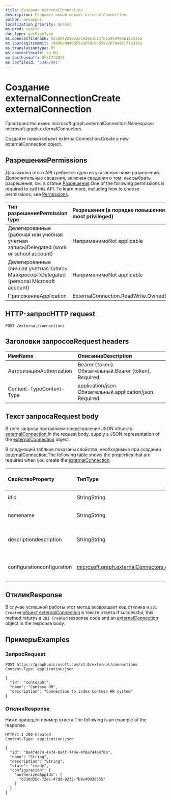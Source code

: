 ```yaml
---
title: Создание externalConnection
description: Создайте новый объект externalConnection.
author: mecampos
localization_priority: Normal
ms.prod: search
doc_type: apiPageType
ms.openlocfilehash: d556b4925625ac929c1b13f6559c048de1b55366
ms.sourcegitcommit: 1940be9846055aa650c6c03982b74a961f1e316a
ms.translationtype: MT
ms.contentlocale: ru-RU
ms.lasthandoff: 07/17/2021
ms.locfileid: "53467441"
---
```

# <a name="create-externalconnection"></a><span data-ttu-id="88c37-103">Создание externalConnection</span><span class="sxs-lookup"><span data-stu-id="88c37-103">Create externalConnection</span></span>
<span data-ttu-id="88c37-104">Пространство имен: microsoft.graph.externalConnectors</span><span class="sxs-lookup"><span data-stu-id="88c37-104">Namespace: microsoft.graph.externalConnectors</span></span>



<span data-ttu-id="88c37-105">Создайте новый объект externalConnection.</span><span class="sxs-lookup"><span data-stu-id="88c37-105">Create a new externalConnection object.</span></span>

## <a name="permissions"></a><span data-ttu-id="88c37-106">Разрешения</span><span class="sxs-lookup"><span data-stu-id="88c37-106">Permissions</span></span>
<span data-ttu-id="88c37-p101">Для вызова этого API требуется одно из указанных ниже разрешений. Дополнительные сведения, включая сведения о том, как выбрать разрешения, см. в статье [Разрешения](/graph/permissions-reference).</span><span class="sxs-lookup"><span data-stu-id="88c37-p101">One of the following permissions is required to call this API. To learn more, including how to choose permissions, see [Permissions](/graph/permissions-reference).</span></span>

|<span data-ttu-id="88c37-109">Тип разрешения</span><span class="sxs-lookup"><span data-stu-id="88c37-109">Permission type</span></span>|<span data-ttu-id="88c37-110">Разрешения (в порядке повышения привилегий)</span><span class="sxs-lookup"><span data-stu-id="88c37-110">Permissions (from least to most privileged)</span></span>|
|:---|:---|
|<span data-ttu-id="88c37-111">Делегированные (рабочая или учебная учетная запись)</span><span class="sxs-lookup"><span data-stu-id="88c37-111">Delegated (work or school account)</span></span>|<span data-ttu-id="88c37-112">Неприменимо</span><span class="sxs-lookup"><span data-stu-id="88c37-112">Not applicable</span></span>|
|<span data-ttu-id="88c37-113">Делегированные (личная учетная запись Майкрософт)</span><span class="sxs-lookup"><span data-stu-id="88c37-113">Delegated (personal Microsoft account)</span></span>|<span data-ttu-id="88c37-114">Неприменимо</span><span class="sxs-lookup"><span data-stu-id="88c37-114">Not applicable</span></span>|
|<span data-ttu-id="88c37-115">Приложение</span><span class="sxs-lookup"><span data-stu-id="88c37-115">Application</span></span>| <span data-ttu-id="88c37-116">ExternalConnection.ReadWrite.OwnedBy</span><span class="sxs-lookup"><span data-stu-id="88c37-116">ExternalConnection.ReadWrite.OwnedBy</span></span>|

## <a name="http-request"></a><span data-ttu-id="88c37-117">HTTP-запрос</span><span class="sxs-lookup"><span data-stu-id="88c37-117">HTTP request</span></span>

<!-- {
  "blockType": "ignored"
}
-->
``` http
POST /external/connections
```

## <a name="request-headers"></a><span data-ttu-id="88c37-118">Заголовки запросов</span><span class="sxs-lookup"><span data-stu-id="88c37-118">Request headers</span></span>
|<span data-ttu-id="88c37-119">Имя</span><span class="sxs-lookup"><span data-stu-id="88c37-119">Name</span></span>|<span data-ttu-id="88c37-120">Описание</span><span class="sxs-lookup"><span data-stu-id="88c37-120">Description</span></span>|
|:---|:---|
|<span data-ttu-id="88c37-121">Авторизация</span><span class="sxs-lookup"><span data-stu-id="88c37-121">Authorization</span></span>|<span data-ttu-id="88c37-p102">Bearer {токен}. Обязательный.</span><span class="sxs-lookup"><span data-stu-id="88c37-p102">Bearer {token}. Required.</span></span>|
|<span data-ttu-id="88c37-124">Content-Type</span><span class="sxs-lookup"><span data-stu-id="88c37-124">Content-Type</span></span>|<span data-ttu-id="88c37-p103">application/json. Обязательный.</span><span class="sxs-lookup"><span data-stu-id="88c37-p103">application/json. Required.</span></span>|

## <a name="request-body"></a><span data-ttu-id="88c37-127">Текст запроса</span><span class="sxs-lookup"><span data-stu-id="88c37-127">Request body</span></span>
<span data-ttu-id="88c37-128">В теле запроса поставляем представление JSON объекта [externalConnection.](../resources/externalconnectors-externalconnection.md)</span><span class="sxs-lookup"><span data-stu-id="88c37-128">In the request body, supply a JSON representation of the [externalConnection](../resources/externalconnectors-externalconnection.md) object.</span></span>

<span data-ttu-id="88c37-129">В следующей таблице показаны свойства, необходимые при создании [externalConnection.](../resources/externalconnectors-externalconnection.md)</span><span class="sxs-lookup"><span data-stu-id="88c37-129">The following table shows the properties that are required when you create the [externalConnection](../resources/externalconnectors-externalconnection.md).</span></span>

|<span data-ttu-id="88c37-130">Свойство</span><span class="sxs-lookup"><span data-stu-id="88c37-130">Property</span></span>|<span data-ttu-id="88c37-131">Тип</span><span class="sxs-lookup"><span data-stu-id="88c37-131">Type</span></span>|<span data-ttu-id="88c37-132">Обязательно (Y/N)</span><span class="sxs-lookup"><span data-stu-id="88c37-132">Required (Y/N)</span></span> |<span data-ttu-id="88c37-133">Описание</span><span class="sxs-lookup"><span data-stu-id="88c37-133">Description</span></span>|
|:---|:---|:---|:---|
|<span data-ttu-id="88c37-134">id</span><span class="sxs-lookup"><span data-stu-id="88c37-134">id</span></span>|<span data-ttu-id="88c37-135">String</span><span class="sxs-lookup"><span data-stu-id="88c37-135">String</span></span>|<span data-ttu-id="88c37-136">Да</span><span class="sxs-lookup"><span data-stu-id="88c37-136">Y</span></span>|<span data-ttu-id="88c37-137">ID подключения</span><span class="sxs-lookup"><span data-stu-id="88c37-137">The connection ID</span></span>|
|<span data-ttu-id="88c37-138">name</span><span class="sxs-lookup"><span data-stu-id="88c37-138">name</span></span>|<span data-ttu-id="88c37-139">String</span><span class="sxs-lookup"><span data-stu-id="88c37-139">String</span></span>|<span data-ttu-id="88c37-140">Да</span><span class="sxs-lookup"><span data-stu-id="88c37-140">Y</span></span>|<span data-ttu-id="88c37-141">Имя подключения</span><span class="sxs-lookup"><span data-stu-id="88c37-141">The connection name</span></span>|
|<span data-ttu-id="88c37-142">description</span><span class="sxs-lookup"><span data-stu-id="88c37-142">description</span></span>|<span data-ttu-id="88c37-143">String</span><span class="sxs-lookup"><span data-stu-id="88c37-143">String</span></span>|<span data-ttu-id="88c37-144">Да</span><span class="sxs-lookup"><span data-stu-id="88c37-144">Y</span></span>|<span data-ttu-id="88c37-145">Описание подключения</span><span class="sxs-lookup"><span data-stu-id="88c37-145">The connection description</span></span>|
|<span data-ttu-id="88c37-146">configuration</span><span class="sxs-lookup"><span data-stu-id="88c37-146">configuration</span></span>|[<span data-ttu-id="88c37-147">microsoft.graph.externalConnectors.configuration</span><span class="sxs-lookup"><span data-stu-id="88c37-147">microsoft.graph.externalConnectors.configuration</span></span>](../resources/externalconnectors-configuration.md)|<span data-ttu-id="88c37-148">Нет</span><span class="sxs-lookup"><span data-stu-id="88c37-148">N</span></span>|<span data-ttu-id="88c37-149">Конфигурации подключения</span><span class="sxs-lookup"><span data-stu-id="88c37-149">The connection configurations</span></span>|



## <a name="response"></a><span data-ttu-id="88c37-150">Отклик</span><span class="sxs-lookup"><span data-stu-id="88c37-150">Response</span></span>

<span data-ttu-id="88c37-151">В случае успешной работы этот метод возвращает код отклика и `201 Created` [объект externalConnection](../resources/externalconnectors-externalconnection.md) в тексте ответа.</span><span class="sxs-lookup"><span data-stu-id="88c37-151">If successful, this method returns a `201 Created` response code and an [externalConnection](../resources/externalconnectors-externalconnection.md) object in the response body.</span></span>

## <a name="examples"></a><span data-ttu-id="88c37-152">Примеры</span><span class="sxs-lookup"><span data-stu-id="88c37-152">Examples</span></span>

### <a name="request"></a><span data-ttu-id="88c37-153">Запрос</span><span class="sxs-lookup"><span data-stu-id="88c37-153">Request</span></span>
<!-- {
  "blockType": "request",
  "name": "create_externalconnection_from_connections"
}
-->
``` http
POST https://graph.microsoft.com/v1.0/external/connections
Content-Type: application/json

{
  "id": "contosohr",
  "name": "Contoso HR",
  "description": "Connection to index Contoso HR system"
}
```


### <a name="response"></a><span data-ttu-id="88c37-154">Отклик</span><span class="sxs-lookup"><span data-stu-id="88c37-154">Response</span></span>
<span data-ttu-id="88c37-155">Ниже приведен пример ответа.</span><span class="sxs-lookup"><span data-stu-id="88c37-155">The following is an example of the response.</span></span>
<!-- {
  "blockType": "response",
  "truncated": true,
  "@odata.type": "microsoft.graph.externalConnectors.externalConnection"
}
-->
``` http
HTTP/1.1 200 Created
Content-Type: application/json

{
  "id": "0a4f4e74-4e74-0a4f-744e-4f0a744e4f0a",
  "name": "String",
  "description": "String",
  "state": "ready",
  "configuration": {
    "authorizedAppIds": [
      "d310d35d-72ec-47dd-92f2-fb9c40936555"
    ]
  }
}
```

